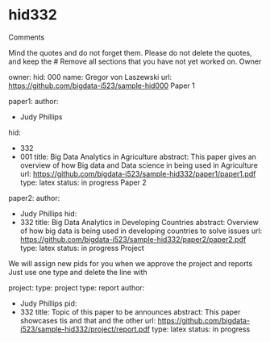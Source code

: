 # hid332
Comments

Mind the quotes and do not forget them. Please do not delete the quotes, and keep the #
Remove all sections that you have not yet worked on.
Owner

owner:
    hid: 000
    name: Gregor von Laszewski
    url: https://github.com/bigdata-i523/sample-hid000
Paper 1

paper1:
   author: 
   - Judy Phillips
   
   hid:
   - 332
   - 001
   title: Big Data Analytics in Agriculture
   abstract: This paper gives an overview of how Big data and Data science in being used in Agriculture
   url: https://github.com/bigdata-i523/sample-hid332/paper1/paper1.pdf
   type: latex
   status: in progress
Paper 2

paper2:
   author: 
   - Judy Phillips
   hid:
   - 332
   title: Big Data Analytics in Developing Countries
   abstract: Overview of how big data is being used in developing countries to solve issues
   url: https://github.com/bigdata-i523/sample-hid332/paper2/paper2.pdf   
   type: latex
   status: in progress
Project

We will assign new pids for you when we approve the project and reports
Just use one type and delete the line with

project:
   type: project
   type: report
   author: 
   - Judy Phillips
   pid:
   - 332
   title: Topic of this paper to be announces
   abstract: This paper showcases tis and that and the other 
   url: https://github.com/bigdata-i523/sample-hid332/project/report.pdf
   type: latex
   status: in progress
